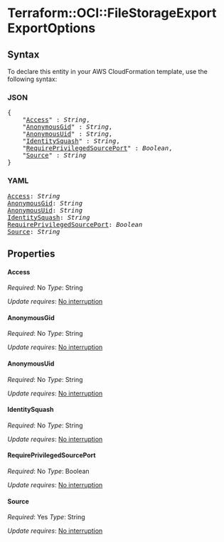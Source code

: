 # Terraform::OCI::FileStorageExport ExportOptions

## Syntax

To declare this entity in your AWS CloudFormation template, use the following syntax:

### JSON

<pre>
{
    "<a href="#access" title="Access">Access</a>" : <i>String</i>,
    "<a href="#anonymousgid" title="AnonymousGid">AnonymousGid</a>" : <i>String</i>,
    "<a href="#anonymousuid" title="AnonymousUid">AnonymousUid</a>" : <i>String</i>,
    "<a href="#identitysquash" title="IdentitySquash">IdentitySquash</a>" : <i>String</i>,
    "<a href="#requireprivilegedsourceport" title="RequirePrivilegedSourcePort">RequirePrivilegedSourcePort</a>" : <i>Boolean</i>,
    "<a href="#source" title="Source">Source</a>" : <i>String</i>
}
</pre>

### YAML

<pre>
<a href="#access" title="Access">Access</a>: <i>String</i>
<a href="#anonymousgid" title="AnonymousGid">AnonymousGid</a>: <i>String</i>
<a href="#anonymousuid" title="AnonymousUid">AnonymousUid</a>: <i>String</i>
<a href="#identitysquash" title="IdentitySquash">IdentitySquash</a>: <i>String</i>
<a href="#requireprivilegedsourceport" title="RequirePrivilegedSourcePort">RequirePrivilegedSourcePort</a>: <i>Boolean</i>
<a href="#source" title="Source">Source</a>: <i>String</i>
</pre>

## Properties

#### Access

_Required_: No
_Type_: String

_Update requires_: [No interruption](https://docs.aws.amazon.com/AWSCloudFormation/latest/UserGuide/using-cfn-updating-stacks-update-behaviors.html#update-no-interrupt)

#### AnonymousGid

_Required_: No
_Type_: String

_Update requires_: [No interruption](https://docs.aws.amazon.com/AWSCloudFormation/latest/UserGuide/using-cfn-updating-stacks-update-behaviors.html#update-no-interrupt)

#### AnonymousUid

_Required_: No
_Type_: String

_Update requires_: [No interruption](https://docs.aws.amazon.com/AWSCloudFormation/latest/UserGuide/using-cfn-updating-stacks-update-behaviors.html#update-no-interrupt)

#### IdentitySquash

_Required_: No
_Type_: String

_Update requires_: [No interruption](https://docs.aws.amazon.com/AWSCloudFormation/latest/UserGuide/using-cfn-updating-stacks-update-behaviors.html#update-no-interrupt)

#### RequirePrivilegedSourcePort

_Required_: No
_Type_: Boolean

_Update requires_: [No interruption](https://docs.aws.amazon.com/AWSCloudFormation/latest/UserGuide/using-cfn-updating-stacks-update-behaviors.html#update-no-interrupt)

#### Source

_Required_: Yes
_Type_: String

_Update requires_: [No interruption](https://docs.aws.amazon.com/AWSCloudFormation/latest/UserGuide/using-cfn-updating-stacks-update-behaviors.html#update-no-interrupt)

